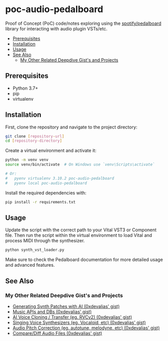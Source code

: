 # poc-audio-pedalboard

Proof of Concept (PoC) code/notes exploring using the [spotify/pedalboard](https://github.com/spotify/pedalboard) library for interacting with audio plugin VSTs/etc.

<!-- TOC start (generated with https://derlin.github.io/bitdowntoc/) -->
- [Prerequisites](#prerequisites)
- [Installation](#installation)
- [Usage](#usage)
- [See Also](#see-also)
   - [My Other Related Deepdive Gist's and Projects](#my-other-related-deepdive-gists-and-projects)
<!-- TOC end -->

## Prerequisites

- Python 3.7+
- pip
- virtualenv

## Installation

First, clone the repository and navigate to the project directory:

```bash
git clone [repository-url]
cd [repository-directory]
```

Create a virtual environment and activate it:

```bash
python -m venv venv
source venv/bin/activate  # On Windows use `venv\Scripts\activate`

# Or:
#   pyenv virtualenv 3.10.2 poc-audio-pedalboard
#   pyenv local poc-audio-pedalboard
```

Install the required dependencies with:

```bash
pip install -r requirements.txt
```

## Usage

Update the script with the correct path to your Vital VST3 or Component file. Then run the script within the virtual environment to load Vital and process MIDI through the synthesizer.

```bash
python synth_vst_loader.py
```

Make sure to check the Pedalboard documentation for more detailed usage and advanced features.

## See Also

### My Other Related Deepdive Gist's and Projects

- [Generating Synth Patches with AI (0xdevalias' gist)](https://gist.github.com/0xdevalias/5a06349b376d01b2a76ad27a86b08c1b#generating-synth-patches-with-ai)
- [Music APIs and DBs (0xdevalias' gist)](https://gist.github.com/0xdevalias/eba698730024674ecae7f43f4c650096#music-apis-and-dbs)
- [AI Voice Cloning / Transfer (eg. RVCv2) (0xdevalias' gist)](https://gist.github.com/0xdevalias/359f4265adf03b0142e4d0543c156a3e#ai-voice-cloning--transfer-eg-rvcv2)
- [Singing Voice Synthesizers (eg. Vocaloid, etc) (0xdevalias' gist)](https://gist.github.com/0xdevalias/0b64b25d72cbbc784042a9fdff713129#singing-voice-synthesizers-eg-vocaloid-etc)
- [Audio Pitch Correction (eg. autotune, melodyne, etc) (0xdevalias' gist)](https://gist.github.com/0xdevalias/7f4a5c31758e04aea5c2f5520e53accb#audio-pitch-correction-eg-autotune-melodyne-etc)
- [Compare/Diff Audio Files (0xdevalias' gist)](https://gist.github.com/0xdevalias/91ae33e0c9290e69b457ce5034956fb7#comparediff-audio-files)
